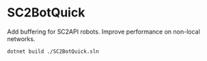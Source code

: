# SC2BotQuick

Add buffering for SC2API robots. Improve performance on non-local networks.

`
dotnet build ./SC2BotQuick.sln
`
